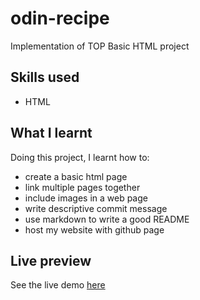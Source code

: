 # odin-recipe
Implementation of TOP Basic HTML project

## Skills used
- HTML

## What I learnt
Doing this project, I learnt how to:
- create a basic html page
- link multiple pages together
- include images in a web page
- write descriptive commit message
- use markdown to write a good README
- host my website with github page

## Live preview
See the live demo [here](https://github.com/)
